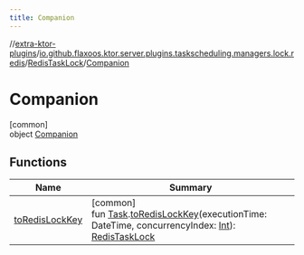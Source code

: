 ```yaml
---
title: Companion
---
```


//[extra-ktor-plugins](../../../../index.md)/[io.github.flaxoos.ktor.server.plugins.taskscheduling.managers.lock.redis](../../index.md)/[RedisTaskLock](../index.md)/[Companion](index.md)

# Companion

[common]\
object [Companion](index.md)

## Functions

| Name                                   | Summary                                                                                                                                                                                                                                                                                              |
|----------------------------------------|------------------------------------------------------------------------------------------------------------------------------------------------------------------------------------------------------------------------------------------------------------------------------------------------------|
| [toRedisLockKey](to-redis-lock-key.md) | [common]<br>fun [Task](../../../io.github.flaxoos.ktor.server.plugins.taskscheduling.tasks/-task/index.md).[toRedisLockKey](to-redis-lock-key.md)(executionTime: DateTime, concurrencyIndex: [Int](https://kotlinlang.org/api/latest/jvm/stdlib/kotlin/-int/index.md)): [RedisTaskLock](../index.md) |

